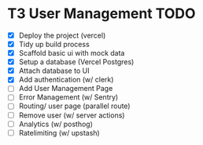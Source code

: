 # T3 User Management TODO

- [x] Deploy the project (vercel)
- [x] Tidy up build process
- [x] Scaffold basic ui with mock data
- [x] Setup a database (Vercel Postgres)
- [x] Attach database to UI
- [x] Add authentication (w/ clerk)
- [ ] Add User Management Page
- [ ] Error Management (w/ Sentry)
- [ ] Routing/ user page (parallel route)
- [ ] Remove user (w/ server actions)
- [ ] Analytics (w/ posthog)
- [ ] Ratelimiting (w/ upstash)
